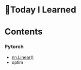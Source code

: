 # :pencil:Today I Learned

# Contents

### Pytorch
 - [nn.Linear()](https://github.com/s-ryuri/TIL/blob/main/Pytorch/nn.Linear.md)
 - optim
